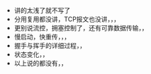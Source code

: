 - 讲的太浅了就不写了
- 分用复用都没讲，TCP报文也没讲，，，
- 更别说流控，拥塞控制了，还有可靠数据传输，，
- 慢启动，快重传，，，
- 握手与挥手的详细过程，，
- 状态变化，，
- 以上说的都没有，，